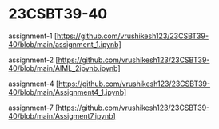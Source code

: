 # 23CSBT39-40
assignment-1
[https://github.com/vrushikesh123/23CSBT39-40/blob/main/assignment_1.ipynb]

assignment-2
[https://github.com/vrushikesh123/23CSBT39-40/blob/main/AIML_2ipynb.ipynb]

assignment-4
[https://github.com/vrushikesh123/23CSBT39-40/blob/main/Assignment4_1.ipynb]

assignment-7
[https://github.com/vrushikesh123/23CSBT39-40/blob/main/Assigment7.ipynb]
